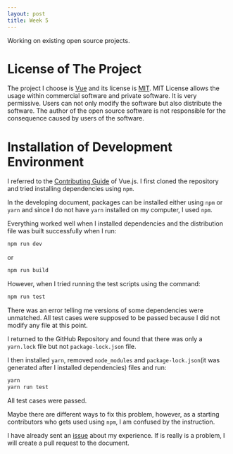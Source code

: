 ```yaml
---
layout: post
title: Week 5
---
```


Working on existing open source projects.

# License of The Project
The project I choose is [Vue](https://vuejs.org) and its license is [MIT](https://github.com/vuejs/vue/blob/dev/LICENSE). MIT License allows the usage within commercial software and private software. It is very permissive. Users can not only modify the software but also distribute the software. The author of the open source software is not responsible for the consequence caused by users of the software.

# Installation of Development Environment

I referred to the [Contributing Guide](https://github.com/vuejs/vue/blob/dev/.github/CONTRIBUTING.md) of Vue.js. I first cloned the repository and tried installing dependencies using `npm`.

In the developing document, packages can be installed either using `npm` or `yarn` and since I do not have `yarn` installed on my computer, I used `npm`.

Everything worked well when I installed dependencies and the distribution file was built successfully when I run:

```bash
npm run dev
```

or

```bash
npm run build
```

However, when I tried running the test scripts using the command:

```bash
npm run test
```

There was an error telling me versions of some dependencies were unmatched. All test cases were supposed to be passed because I did not modify any file at this point.

I returned to the GitHub Repository and found that there was only a `yarn.lock` file but not `package-lock.json` file.

I then installed `yarn`, removed `node_modules` and `package-lock.json`(it was generated after I installed dependencies) files and run:

```bash
yarn
yarn run test
```

All test cases were passed.

Maybe there are different ways to fix this problem, however, as a starting contributors who gets used using `npm`, I am confused by the instruction.

I have already sent an [issue](https://github.com/vuejs/vue/issues/9606) about my experience. If is really is a problem, I will create a pull request to the document.
